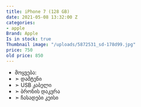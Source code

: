 ```yaml
---
title: iPhone 7 (128 GB)
date: 2021-05-08 13:32:00 Z
categories:
- apple
Brand: Apple
Is in stock: true
Thumbnail image: "/uploads/5872531_sd-178d99.jpg"
price: 750
old price: 850
---
```


* მოყვება: 
* ➣ დამტენი
* ➣ USB კაბელი
* ➣ ბრონის დაკვრა
* ➣ ჩასადები კეისი